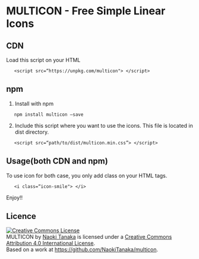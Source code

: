 # MULTICON - Free Simple Linear Icons

<h2>CDN</h2>

Load this script on your HTML

```
   <script src=“https://unpkg.com/multicon"> </script>
```

<h2>npm</h2>

1. Install with npm

```
   npm install multicon —save
```

2. Include this script where you want to use the icons. This file is located in dist directory.

```
   <script src=“path/to/dist/multicon.min.css”> </script>
```

<h2>Usage(both CDN and npm)</h2>

To use icon for both case, you only add class on your HTML tags.

```
   <i class=“icon-smile"> </i>
```

Enjoy!!

<h2>Licence</h2>
<a rel="license" href="http://creativecommons.org/licenses/by/4.0/"><img alt="Creative Commons License" style="border-width:0" src="https://i.creativecommons.org/l/by/4.0/88x31.png" /></a><br /><span xmlns:dct="http://purl.org/dc/terms/" property="dct:title">MULTICON</span> by <a xmlns:cc="http://creativecommons.org/ns#" href=" https://naokitanaka.github.io/multicon/" property="cc:attributionName" rel="cc:attributionURL">Naoki Tanaka</a> is licensed under a <a rel="license" href="http://creativecommons.org/licenses/by/4.0/">Creative Commons Attribution 4.0 International License</a>.<br />Based on a work at <a xmlns:dct="http://purl.org/dc/terms/" href="https://github.com/NaokiTanaka/multicon" rel="dct:source">https://github.com/NaokiTanaka/multicon</a>.
